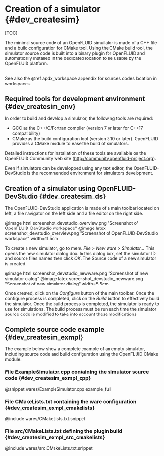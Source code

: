 # Creation of a simulator {#dev_createsim}

[TOC]


The minimal source code of an OpenFLUID simuilator is made of a C++ file and a build configuration for CMake tool. 
Using the CMake build tool, the simulator source code is built into a binary plugin for OpenFLUID and automatically installed 
in the dedicated location to be usable by the OpenFLUID platform.  
<br/>

See also the @ref apdx_workspace appendix for sources codes location in workspaces.


## Required tools for development environment {#dev_createsim_env}

In order to build and develop a simulator, the following tools are required:

* GCC as the C++/C/Fortran compiler (version 7 or later for C++17 compatibility)
* CMake as the build configuration tool (version 3.10 or later). OpenFLUID provides a CMake module to ease the build of simulators. 

Detailed instructions for installation of these tools are available on the OpenFLUID Community web site
(<http://community.openfluid-project.org>). 

Even if simulators can be developped using any text editor, the OpenFLUID-DevStudio is the recommended environment for simulators development.


## Creation of a simulator using OpenFLUID-DevStudio {#dev_createsim_ds}

The OpenFLUID-DevStudio application is made of a main toolbar located on left, 
a file navigator on the left side and a file editor on the right side.

@image html screenshot_devstudio_overview.png "Screenshot of OpenFLUID-DevStudio workspace"
@image latex screenshot_devstudio_overview.png "Screenshot of OpenFLUID-DevStudio workspace" width=11.5cm

To create a new simulator, go to menu _File > New ware > Simulator..._ This opens the new simulator dialog dox. 
In this dialog box, set the simulator ID and source files names then click _OK_. 
The Source code of a new simulator is created.  

@image html screenshot_devstudio_newware.png "Screenshot of new simulator dialog"
@image latex screenshot_devstudio_newware.png "Screenshot of new simulator dialog" width=5.5cm

Once created, click on the _Configure_ button of the main toolbar. Once the configure process is completed, 
click on the _Build_ button to effectively build the simulator. Once the build process is completed, 
the simulator is ready to use for simulations. The build process must be run each time 
the simulator source code is modified to take into account these modifications.


## Complete source code example {#dev_createsim_exmpl}

The example below show a complete example of an empty simulator, 
including source code and build configuration using the OpenFLUID CMake module.  


### File ExampleSimulator.cpp containing the simulator source code {#dev_createsim_exmpl_cpp}

@snippet wares/ExampleSimulator.cpp example_full


### File CMakeLists.txt containing the ware configuration {#dev_createsim_exmpl_cmakelists}

@include wares/CMakeLists.txt.snippet


### File src/CMakeLists.txt defining the plugin build {#dev_createsim_exmpl_src_cmakelists}
 
@include wares/src.CMakeLists.txt.snippet
